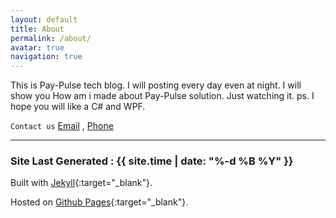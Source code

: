 ```yaml
---
layout: default
title: About
permalink: /about/
avatar: true
navigation: true
---
```

This is Pay-Pulse tech blog. I will posting every day even at night. I will show you
How am i made about Pay-Pulse solution. Just watching it.
ps. I hope you will like a C# and WPF.

`Contact us`
[Email](shinapp7@gmail.com) ,
[Phone](010-5153-2163)

---

### Site Last Generated : {{ site.time | date: "%-d %B %Y"  }}

Built with [Jekyll](http://jekyllrb.com/){:target="_blank"}.

Hosted on [Github Pages](https://pages.github.com/){:target="_blank"}.
